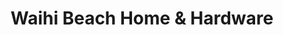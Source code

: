 ---
title: "Waihi Beach Home & Hardware"
url: /waihi-beach/waihi-beach-home-und-hardware/
shop: Eisenwaren
---
